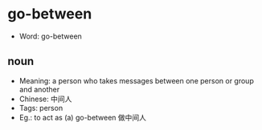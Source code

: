 # go-between

- Word: go-between

## noun

- Meaning: a person who takes messages between one person or group and another
- Chinese: 中间人
- Tags: person
- Eg.: to act as (a) go-between 做中间人

